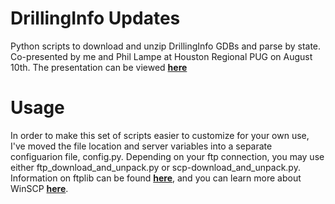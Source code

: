 # DrillingInfo Updates
Python scripts to download and unzip DrillingInfo GDBs and parse by state.  
Co-presented by me and Phil Lampe at Houston Regional PUG on August 10th. The presentation can be viewed 
**[here](https://puginc651-my.sharepoint.com/personal/houston_pugonline_org/_layouts/15/guestaccess.aspx?docid=1b8e1ecc75b9c48c5bb2c740951456089&authkey=AcbqgsbbkPEdrwHIVXfmgTA)**

Usage
=====

In order to make this set of scripts easier to customize for your own use, 
I've moved the file location and server variables into a separate configuarion file, config.py.
Depending on your ftp connection, you may use either ftp_download_and_unpack.py or scp-download_and_unpack.py.
Information on ftplib can be found **[here](https://docs.python.org/2/library/ftplib.html)**, and you can learn more
 about WinSCP **[here](https://winscp.net/eng/docs/introduction)**.
